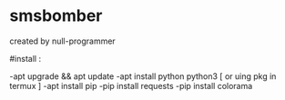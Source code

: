 # smsbomber
created by null-programmer

#install :

-apt upgrade && apt update
-apt install python python3 [ or uing pkg in termux ]
-apt install pip
-pip install requests
-pip install colorama

